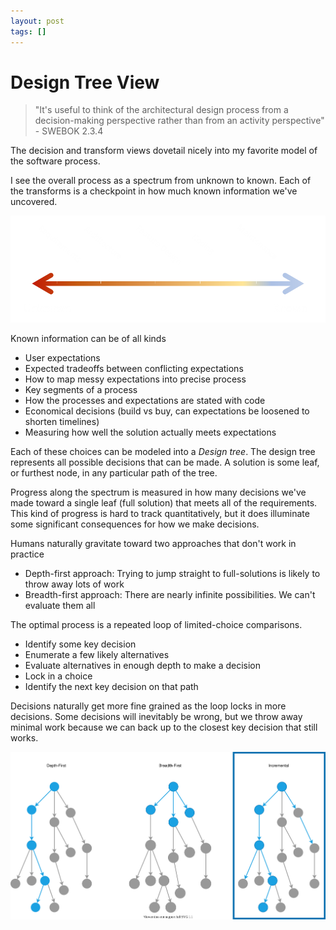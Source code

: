 ```yaml
---
layout: post
tags: []
---
```

# Design Tree View

<!-- change to Duck Design Process and expand to cover my What's your duck presentation -->

<!-- TODO: 
- add threat matrix
- change name. Incremental design process?
- reference how I typically capture this process in a duck doc
- hmm. will probably merge these at some point -->

> "It's useful to think of the architectural design process from a decision-making perspective rather than from an activity perspective" - SWEBOK 2.3.4


The decision and transform views dovetail nicely into my favorite model of the software process.

I see the overall process as a spectrum from unknown to known. Each of the transforms is a checkpoint in how much known information we've uncovered.

![Design spectrum, unknown -> known](../post-media/SWEBOK-transform/spectrum.png)

Known information can be of all kinds
- User expectations
- Expected tradeoffs between conflicting expectations
- How to map messy expectations into precise process
- Key segments of a process
- How the processes and expectations are stated with code
- Economical decisions (build vs buy, can expectations be loosened to shorten timelines)
- Measuring how well the solution actually meets expectations

Each of these choices can be modeled into a *Design tree*. The design tree represents all possible decisions that can be made. A solution is some leaf, or furthest node, in any particular path of the tree.

Progress along the spectrum is measured in how many decisions we've made toward a single leaf (full solution) that meets all of the requirements. This kind of progress is hard to track quantitatively, but it does illuminate some significant consequences for how we make decisions.

Humans naturally gravitate toward two approaches that don't work in practice
- Depth-first approach: Trying to jump straight to full-solutions is likely to throw away lots of work
- Breadth-first approach: There are nearly infinite possibilities. We can't evaluate them all

The optimal process is a repeated loop of limited-choice comparisons.
- Identify some key decision 
- Enumerate a few likely alternatives
- Evaluate alternatives in enough depth to make a decision
- Lock in a choice
- Identify the next key decision on that path

Decisions naturally get more fine grained as the loop locks in more decisions. Some decisions will inevitably be wrong, but we throw away minimal work because we can back up to the closest key decision that still works.

![search pattern view](../post-media/SWEBOK-transform/search-methods.drawio.svg)
